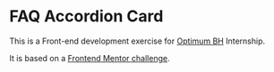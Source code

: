 # FAQ Accordion Card

This is a Front-end development exercise for [Optimum BH](https://github.com/optimumBA) Internship.

It is based on a [Frontend Mentor challenge](https://www.frontendmentor.io/challenges/faq-accordion-card-XlyjD0Oam).
